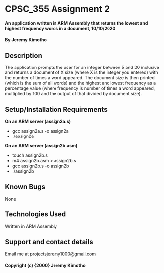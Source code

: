 # CPSC_355 Assignment 2
#### An application written in ARM Assembly that returns the lowest and highest frequency words in a document, 10/10/2020
#### By **Jeremy Kimotho**
## Description
The application prompts the user for an integer between 5 and 20  inclusive and returns a document of X size (where X is the integer you entered) with the number of times a word appeared. The document size is then printed (which is the sum of all words) and the highest and lowest frequency as a percentage value (where frequency is number of times a word appeared, multiplied by 100 and the output of that divided by document size).
## Setup/Installation Requirements
**On an ARM server (assign2a.s)**
* gcc assign2a.s -o assign2a
* ./assign2a

**On an ARM server (assign2b.asm)**
* touch assign2b.s
* m4 assign2b.asm > assign2b.s
* gcc assign2b.s -o assign2b 
* ./assign2b
## Known Bugs
None
## Technologies Used
Written in ARM Assembly
## Support and contact details
Email me at projectsjeremy1000@gmail.com
#### Copyright (c) {2000} **Jeremy Kimotho**


